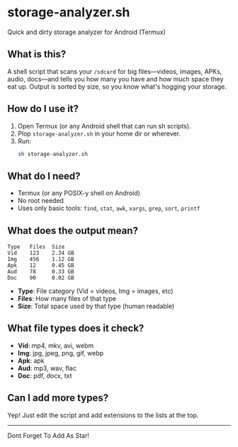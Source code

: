 # storage-analyzer.sh

Quick and dirty storage analyzer for Android (Termux)

## What is this?
A shell script that scans your `/sdcard` for big files—videos, images, APKs, audio, docs—and tells you how many you have and how much space they eat up. Output is sorted by size, so you know what's hogging your storage.

## How do I use it?
1. Open Termux (or any Android shell that can run sh scripts).
2. Plop `storage-analyzer.sh` in your home dir or wherever.
3. Run:
   ```sh
   sh storage-analyzer.sh
   ```

## What do I need?
- Termux (or any POSIX-y shell on Android)
- No root needed
- Uses only basic tools: `find`, `stat`, `awk`, `xargs`, `grep`, `sort`, `printf`

## What does the output mean?
```
Type   Files  Size      
Vid    123    2.34 GB   
Img    456    1.12 GB   
Apk    12     0.45 GB   
Aud    78     0.33 GB   
Doc    90     0.02 GB   
```
- **Type**: File category (Vid = videos, Img = images, etc)
- **Files**: How many files of that type
- **Size**: Total space used by that type (human readable)

## What file types does it check?
- **Vid**: mp4, mkv, avi, webm
- **Img**: jpg, jpeg, png, gif, webp
- **Apk**: apk
- **Aud**: mp3, wav, flac
- **Doc**: pdf, docx, txt

## Can I add more types?
Yep! Just edit the script and add extensions to the lists at the top.

---

Dont Forget To Add As Star!
